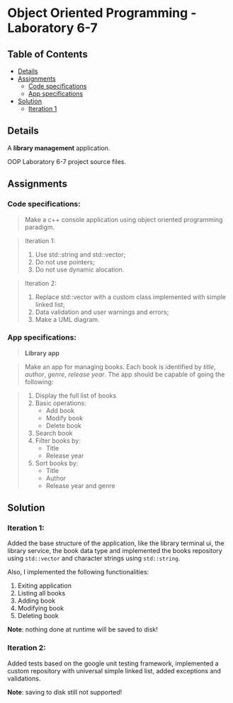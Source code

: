 # Object Oriented Programming - Laboratory 6-7

## Table of Contents

- [Details](#Details)
- [Assignments](#Assignments)
	- [Code specifications](#Code-specifications)
	- [App specifications](#App-specifications)
- [Solution](#Solution)
	- [Iteration 1](#Iteration-1)

## Details

A __library management__ application.

OOP Laboratory 6-7 project source files.

## Assignments

### Code specifications:

> Make a c++ console application using object oriented programming paradigm.

> Iteration 1:
> 1. Use std::string and std::vector;
> 2. Do not use pointers;
> 3. Do not use dynamic alocation.

> Iteration 2:
> 1. Replace std::vector with a custom class implemented with simple linked list;
> 2. Data validation and user warnings and errors;
> 3. Make a UML diagram.

### App specifications:

> __Library app__

> Make an app for managing books. Each book is identified by _title_, _author_, _genre_, _release year_. The app should be capable of going the following:

> 1. Display the full list of books
> 2. Basic operations:
>    * Add book
>    * Modify book
>    * Delete book
> 3. Search book
> 4. Filter books by:
>    * Title
>    * Release year
> 5. Sort books by:
>    * Title
>    * Author
>    * Release year and genre

## Solution

### Iteration 1:

Added the base structure of the application, like the library terminal ui, the library service, the book data type and implemented the books repository using `std::vector` and character strings using `std::string`.

Also, I implemented the following functionalities:
1. Exiting application
2. Listing all books
3. Adding book
4. Modifying book
5. Deleting book

__Note__: nothing done at runtime will be saved to disk!

### Iteration 2:

Added tests based on the google unit testing framework, implemented a custom repository with universal simple linked list, added exceptions and validations.

__Note__: saving to disk still not supported!
